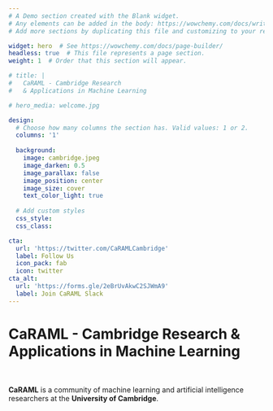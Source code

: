 ```yaml
---
# A Demo section created with the Blank widget.
# Any elements can be added in the body: https://wowchemy.com/docs/writing-markdown-latex/
# Add more sections by duplicating this file and customizing to your requirements.

widget: hero  # See https://wowchemy.com/docs/page-builder/
headless: true  # This file represents a page section.
weight: 1  # Order that this section will appear.

# title: |
#   CaRAML - Cambridge Research 
#   & Applications in Machine Learning

# hero_media: welcome.jpg

design:
  # Choose how many columns the section has. Valid values: 1 or 2.
  columns: '1'
  
  background:
    image: cambridge.jpeg
    image_darken: 0.5
    image_parallax: false
    image_position: center
    image_size: cover
    text_color_light: true
  
  # Add custom styles
  css_style:
  css_class:

cta:
  url: 'https://twitter.com/CaRAMLCambridge'
  label: Follow Us
  icon_pack: fab
  icon: twitter
cta_alt:
  url: 'https://forms.gle/2eBrUvAkwC2SJWmA9'
  label: Join CaRAML Slack
---
```


<h1>CaRAML - Cambridge Research & Applications in Machine Learning</h1>

<br>

**CaRAML** is a community of machine learning and artificial intelligence researchers at the **University of Cambridge**.

<br>
